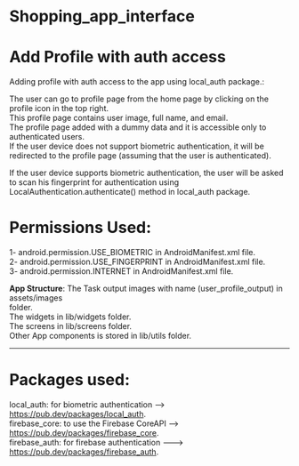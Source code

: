 # Shopping_app_interface

# Add Profile with auth access

Adding profile with auth access to the app using local_auth package.:

The user can go to profile page from the home page by clicking on the profile icon in the top
right.                              
This profile page contains user image, full name, and email.                                         
The profile page added with a dummy data and it is accessible only to authenticated users.                        
If the user device does not support biometric authentication, it will be redirected to the profile
page (assuming that the user is authenticated).                                                     

If the user device supports biometric authentication, the user will be asked to scan his fingerprint
for authentication using LocalAuthentication.authenticate() method in local_auth package.                                                   

# Permissions Used:

 1- android.permission.USE_BIOMETRIC in AndroidManifest.xml file.                                     
 2- android.permission.USE_FINGERPRINT in AndroidManifest.xml file.                              
 3- android.permission.INTERNET in AndroidManifest.xml file.                                 
                                       
**App Structure**:
The Task output images with name (user_profile_output) in assets/images              
folder.                                                                                        
The widgets in lib/widgets folder.                     
The screens in lib/screens folder.                                                 
Other App components is stored in lib/utils folder.                                          

---------------------------------------

# Packages used:

local_auth: for biometric authentication --> https://pub.dev/packages/local_auth.                                           
firebase_core: to use the Firebase CoreAPI --> https://pub.dev/packages/firebase_core.                                                                                                                     
firebase_auth: for firebase authentication ---> https://pub.dev/packages/firebase_auth.                         
